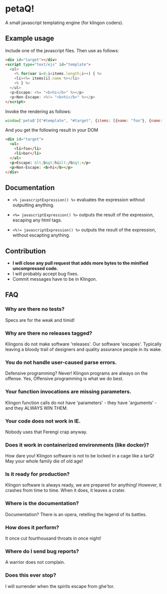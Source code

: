 # petaQ!

A small javascript templating engine (for klingon coders).

## Example usage

Include one of the javascript files. Then use as follows:

```html
<div id="target"></div>
<script type="text/ejs" id="template">
  <ul>
    <% for(var i=0;i<items.length;i++) { %>
    <li><%= items[i].name %></li>
    <% } %>
  </ul>
  <p>Escape: <%= "<b>hi</b>" %></p>
  <p>Non-Escape: <%!= "<b>hi</b>" %></p>
</script>
```

Invoke the rendering as follows:
```javascript
window['petaQ']("#template", "#target", {items: [{name: "foo"}, {name: "bar"}]});
```

And you get the following result in your DOM
```html
<div id="target">
  <ul>
    <li>foo</li>
    <li>bar</li>
  </ul>
  <p>Escape: &lt;b&gt;hi&lt;/b&gt;</p>
  <p>Non-Escape: <b>hi</b></p>
</div>
```

## Documentation

* `<% javascriptExpression() %>` evaluates the expression without
outputting anything.

* `<%= javascriptExpression() %>` outputs the result of the expression,
escaping any html tags.

* `<%!= javascriptExpression() %>` outputs the result of the expression,
without escapting anything.

## Contribution

* **I will close any pull request that adds more bytes to the minified
  uncompressed code.**
* I will probably accept bug fixes.
* Commit messages have to be in Klingon.

## FAQ

### Why are there no tests?

Specs are for the weak and timid!

### Why are there no releases tagged?

Klingons do not make software 'releases'. Our software 'escapes'.
Typically leaving a bloody trail of designers and quality assurance
people in its wake.

### You do not handle user-caused parse errors.

Defensive programming? Never! Klingon programs are always on the
offense. Yes, Offensive programming is what we do best.

### Your function invocations are missing parameters.

Klingon function calls do not have 'parameters' - they have
'arguments' - and they ALWAYS WIN THEM.

### Your code does not work in IE.

Nobody uses that Ferengi crap anyway.

### Does it work in containerized environments (like docker)?

How dare you! Klingon software is not to be locked in a cage like a tarQ! May your whole family die of old age!

### Is it ready for production?

Klingon software is always ready, we are prepared for anything! However, it crashes from time to time. When it does, it leaves a crater.

### Where is the documentation?

Documentation? There is an opera, retelling the legend of its battles.

### How does it perform?

It once cut fourthousand throats in once night!

### Where do I send bug reports?

A warrior does not complain.

### Does this ever stop?

I will surrender when the spirits escape from ghe'tor.
